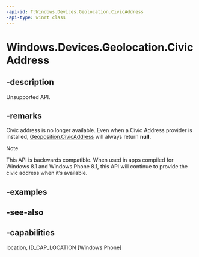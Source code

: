```yaml
---
-api-id: T:Windows.Devices.Geolocation.CivicAddress
-api-type: winrt class
---
```


<!-- Class syntax.
public class CivicAddress : Windows.Devices.Geolocation.ICivicAddress
-->

# Windows.Devices.Geolocation.CivicAddress

## -description
Unsupported API.

## -remarks
Civic address is no longer available. Even when a Civic Address provider is installed, [Geoposition.CivicAddress](geoposition_civicaddress.md) will always return **null**.



> [!NOTE]
> This API is backwards compatible. When used in apps compiled for Windows 8.1 and Windows Phone 8.1, this API will continue to provide the civic address when it’s available.

## -examples

## -see-also


## -capabilities
location, ID_CAP_LOCATION [Windows Phone]